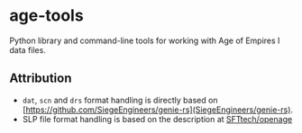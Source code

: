 # age-tools

Python library and command-line tools for working with Age of Empires I data files.

## Attribution

- `dat`, `scn` and `drs` format handling is directly based on [https://github.com/SiegeEngineers/genie-rs](SiegeEngineers/genie-rs).
- SLP file format handling is based on the description at [SFTtech/openage](https://github.com/blob/9f13a91184e16af761fd9b654ff66cb3665261dd/doc/media/slp-files.md)

